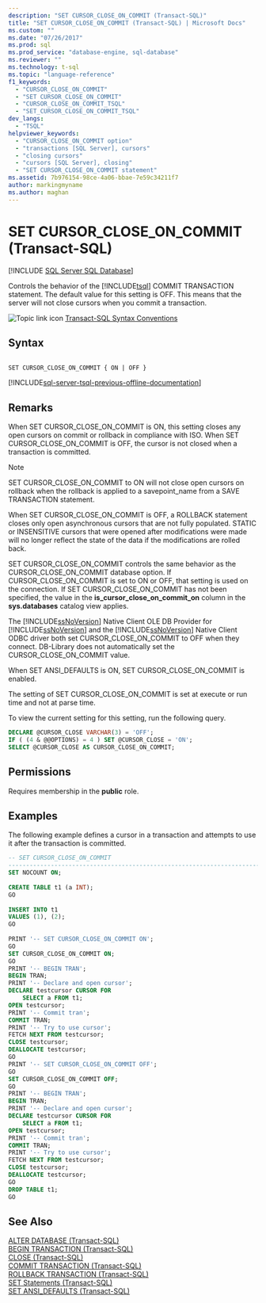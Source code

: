 ```yaml
---
description: "SET CURSOR_CLOSE_ON_COMMIT (Transact-SQL)"
title: "SET CURSOR_CLOSE_ON_COMMIT (Transact-SQL) | Microsoft Docs"
ms.custom: ""
ms.date: "07/26/2017"
ms.prod: sql
ms.prod_service: "database-engine, sql-database"
ms.reviewer: ""
ms.technology: t-sql
ms.topic: "language-reference"
f1_keywords: 
  - "CURSOR_CLOSE_ON_COMMIT"
  - "SET CURSOR_CLOSE_ON_COMMIT"
  - "CURSOR_CLOSE_ON_COMMIT_TSQL"
  - "SET_CURSOR_CLOSE_ON_COMMIT_TSQL"
dev_langs: 
  - "TSQL"
helpviewer_keywords: 
  - "CURSOR_CLOSE_ON_COMMIT option"
  - "transactions [SQL Server], cursors"
  - "closing cursors"
  - "cursors [SQL Server], closing"
  - "SET CURSOR_CLOSE_ON_COMMIT statement"
ms.assetid: 7b976154-98ce-4a06-bbae-7e59c34211f7
author: markingmyname
ms.author: maghan
---
```

# SET CURSOR_CLOSE_ON_COMMIT (Transact-SQL)
[!INCLUDE [SQL Server SQL Database](../../includes/applies-to-version/sql-asdb.md)]

  Controls the behavior of the [!INCLUDE[tsql](../../includes/tsql-md.md)] COMMIT TRANSACTION statement. The default value for this setting is OFF. This means that the server will not close cursors when you commit a transaction.  
  
 ![Topic link icon](../../database-engine/configure-windows/media/topic-link.gif "Topic link icon") [Transact-SQL Syntax Conventions](../../t-sql/language-elements/transact-sql-syntax-conventions-transact-sql.md)  
  
## Syntax  
  
```syntaxsql
  
SET CURSOR_CLOSE_ON_COMMIT { ON | OFF }  
```  
  
[!INCLUDE[sql-server-tsql-previous-offline-documentation](../../includes/sql-server-tsql-previous-offline-documentation.md)]

## Remarks
 When SET CURSOR_CLOSE_ON_COMMIT is ON, this setting closes any open cursors on commit or rollback in compliance with ISO. When SET CURSOR_CLOSE_ON_COMMIT is OFF, the cursor is not closed when a transaction is committed.  
  
> [!NOTE]  
>  SET CURSOR_CLOSE_ON_COMMIT to ON will not close open cursors on rollback when the rollback is applied to a savepoint_name from a SAVE TRANSACTION statement.  
  
 When SET CURSOR_CLOSE_ON_COMMIT is OFF, a ROLLBACK statement closes only open asynchronous cursors that are not fully populated. STATIC or INSENSITIVE cursors that were opened after modifications were made will no longer reflect the state of the data if the modifications are rolled back.  
  
 SET CURSOR_CLOSE_ON_COMMIT controls the same behavior as the CURSOR_CLOSE_ON_COMMIT database option. If CURSOR_CLOSE_ON_COMMIT is set to ON or OFF, that setting is used on the connection. If SET CURSOR_CLOSE_ON_COMMIT has not been specified, the value in the **is_cursor_close_on_commit_on** column in the **sys.databases** catalog view applies.  
  
 The [!INCLUDE[ssNoVersion](../../includes/ssnoversion-md.md)] Native Client OLE DB Provider for [!INCLUDE[ssNoVersion](../../includes/ssnoversion-md.md)] and the [!INCLUDE[ssNoVersion](../../includes/ssnoversion-md.md)] Native Client ODBC driver both set CURSOR_CLOSE_ON_COMMIT to OFF when they connect. DB-Library does not automatically set the CURSOR_CLOSE_ON_COMMIT value.  
  
 When SET ANSI_DEFAULTS is ON, SET CURSOR_CLOSE_ON_COMMIT is enabled.  
  
 The setting of SET CURSOR_CLOSE_ON_COMMIT is set at execute or run time and not at parse time.  
  
 To view the current setting for this setting, run the following query.  
  
```sql
DECLARE @CURSOR_CLOSE VARCHAR(3) = 'OFF';  
IF ( (4 & @@OPTIONS) = 4 ) SET @CURSOR_CLOSE = 'ON';  
SELECT @CURSOR_CLOSE AS CURSOR_CLOSE_ON_COMMIT;  
```  
  
## Permissions  
 Requires membership in the **public** role.  
  
## Examples  
 The following example defines a cursor in a transaction and attempts to use it after the transaction is committed.  
  
```sql
-- SET CURSOR_CLOSE_ON_COMMIT  
-------------------------------------------------------------------------------  
SET NOCOUNT ON;  
  
CREATE TABLE t1 (a INT);  
GO   
  
INSERT INTO t1   
VALUES (1), (2);  
GO  
  
PRINT '-- SET CURSOR_CLOSE_ON_COMMIT ON';  
GO  
SET CURSOR_CLOSE_ON_COMMIT ON;  
GO  
PRINT '-- BEGIN TRAN';  
BEGIN TRAN;  
PRINT '-- Declare and open cursor';  
DECLARE testcursor CURSOR FOR  
    SELECT a FROM t1;  
OPEN testcursor;  
PRINT '-- Commit tran';  
COMMIT TRAN;  
PRINT '-- Try to use cursor';  
FETCH NEXT FROM testcursor;  
CLOSE testcursor;  
DEALLOCATE testcursor;  
GO  
PRINT '-- SET CURSOR_CLOSE_ON_COMMIT OFF';  
GO  
SET CURSOR_CLOSE_ON_COMMIT OFF;  
GO  
PRINT '-- BEGIN TRAN';  
BEGIN TRAN;  
PRINT '-- Declare and open cursor';  
DECLARE testcursor CURSOR FOR  
    SELECT a FROM t1;  
OPEN testcursor;  
PRINT '-- Commit tran';  
COMMIT TRAN;  
PRINT '-- Try to use cursor';  
FETCH NEXT FROM testcursor;  
CLOSE testcursor;  
DEALLOCATE testcursor;  
GO  
DROP TABLE t1;  
GO  
```  
  
## See Also  
 [ALTER DATABASE &#40;Transact-SQL&#41;](../../t-sql/statements/alter-database-transact-sql.md)   
 [BEGIN TRANSACTION &#40;Transact-SQL&#41;](../../t-sql/language-elements/begin-transaction-transact-sql.md)   
 [CLOSE &#40;Transact-SQL&#41;](../../t-sql/language-elements/close-transact-sql.md)   
 [COMMIT TRANSACTION &#40;Transact-SQL&#41;](../../t-sql/language-elements/commit-transaction-transact-sql.md)   
 [ROLLBACK TRANSACTION &#40;Transact-SQL&#41;](../../t-sql/language-elements/rollback-transaction-transact-sql.md)   
 [SET Statements &#40;Transact-SQL&#41;](../../t-sql/statements/set-statements-transact-sql.md)   
 [SET ANSI_DEFAULTS &#40;Transact-SQL&#41;](../../t-sql/statements/set-ansi-defaults-transact-sql.md)  
  
  
